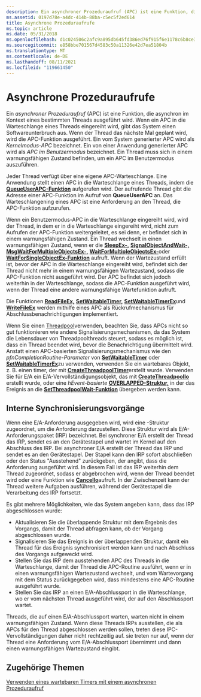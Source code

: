 ```yaml
---
description: Ein asynchroner Prozeduraufruf (APC) ist eine Funktion, die asynchron im Kontext eines bestimmten Threads ausgeführt wird.
ms.assetid: 0197d78e-a4dc-414b-88ba-c5ec5f2ed614
title: Asynchrone Prozeduraufrufe
ms.topic: article
ms.date: 05/31/2018
ms.openlocfilehash: d1c024506c2afc9a895db645fd386ed76f915f6e1178c6b8ce3a257aa7d40fa6
ms.sourcegitcommit: e858bbe701567d4583c50a11326e42d7ea51804b
ms.translationtype: MT
ms.contentlocale: de-DE
ms.lasthandoff: 08/11/2021
ms.locfileid: "119661450"
---
```

# <a name="asynchronous-procedure-calls"></a>Asynchrone Prozeduraufrufe

Ein *asynchroner Prozeduraufruf* (APC) ist eine Funktion, die asynchron im Kontext eines bestimmten Threads ausgeführt wird. Wenn ein APC in die Warteschlange eines Threads eingereiht wird, gibt das System einen Softwareunterbruch aus. Wenn der Thread das nächste Mal geplant wird, wird die APC-Funktion ausgeführt. Ein vom System generierter APC wird als *Kernelmodus-APC* bezeichnet. Ein von einer Anwendung generierter APC wird als *APC im Benutzermodus* bezeichnet. Ein Thread muss sich in einem warnungsfähigen Zustand befinden, um ein APC im Benutzermodus auszuführen.

Jeder Thread verfügt über eine eigene APC-Warteschlange. Eine Anwendung stellt einen APC in die Warteschlange eines Threads, indem die [**QueueUserAPC-Funktion**](/windows/win32/api/processthreadsapi/nf-processthreadsapi-queueuserapc) aufgerufen wird. Der aufrufende Thread gibt die Adresse einer APC-Funktion im Aufruf von **QueueUserAPC** an. Das Warteschlangening eines APC ist eine Anforderung an den Thread, die APC-Funktion aufzurufen.

Wenn ein Benutzermodus-APC in die Warteschlange eingereiht wird, wird der Thread, in dem er in die Warteschlange eingereiht wird, nicht zum Aufrufen der APC-Funktion weitergeleitet, es sei denn, er befindet sich in einem warnungsfähigen Zustand. Ein Thread wechselt in einen warnungsfähigen Zustand, wenn er die [**SleepEx-,**](/windows/win32/api/synchapi/nf-synchapi-sleepex) [**SignalObjectAndWait-,**](/windows/win32/api/synchapi/nf-synchapi-signalobjectandwait) [**MsgWaitForMultipleObjectsEx-,**](/windows/desktop/api/Winuser/nf-winuser-msgwaitformultipleobjectsex) [**WaitForMultipleObjectsEx-**](/windows/win32/api/winuser/nf-winuser-msgwaitformultipleobjectsex)oder [**WaitForSingleObjectEx-Funktion**](/windows/win32/api/synchapi/nf-synchapi-waitforsingleobjectex) aufruft. Wenn der Wartezustand erfüllt ist, bevor der APC in die Warteschlange eingereiht wird, befindet sich der Thread nicht mehr in einem warnungsfähigen Wartezustand, sodass die APC-Funktion nicht ausgeführt wird. Der APC befindet sich jedoch weiterhin in der Warteschlange, sodass die APC-Funktion ausgeführt wird, wenn der Thread eine andere warnungsfähige Wartefunktion aufruft.

Die Funktionen [**ReadFileEx,**](/windows/win32/api/fileapi/nf-fileapi-readfileex) [**SetWaitableTimer,**](/windows/win32/api/synchapi/nf-synchapi-setwaitabletimer) [**SetWaitableTimerEx**](/windows/win32/api/synchapi/nf-synchapi-setwaitabletimerex)und [**WriteFileEx**](/windows/win32/api/fileapi/nf-fileapi-writefileex) werden mithilfe eines APC als Rückrufmechanismus für Abschlussbenachrichtigungen implementiert.

Wenn Sie einen [Threadpool](../procthread/thread-pools.md)verwenden, beachten Sie, dass APCs nicht so gut funktionieren wie andere Signalisierungsmechanismen, da das System die Lebensdauer von Threadpoolthreads steuert, sodass es möglich ist, dass ein Thread beendet wird, bevor die Benachrichtigung übermittelt wird. Anstatt einen APC-basierten Signalisierungsmechanismus wie den *pfnCompletionRoutine-Parameter* von [**SetWaitableTimer**](/windows/win32/api/synchapi/nf-synchapi-setwaitabletimer) oder [**SetWaitableTimerEx**](/windows/win32/api/synchapi/nf-synchapi-setwaitabletimerex)zu verwenden, verwenden Sie ein wartebares Objekt, z. B. einen timer, der mit [**CreateThreadpoolTimer**](/windows/win32/api/threadpoolapiset/nf-threadpoolapiset-createthreadpooltimer)erstellt wurde. Verwenden Sie für E/A ein E/A-Vervollständigungsobjekt, das mit [**CreateThreadpoolIo**](/windows/win32/api/threadpoolapiset/nf-threadpoolapiset-createthreadpoolio) erstellt wurde, oder eine *hEvent-basierte* [**OVERLAPPED-Struktur,**](/windows/win32/api/minwinbase/ns-minwinbase-overlapped) in der das Ereignis an die [**SetThreadpoolWait-Funktion**](/windows/win32/api/threadpoolapiset/nf-threadpoolapiset-setthreadpoolwait) übergeben werden kann.

## <a name="synchronization-internals"></a>Interne Synchronisierungsvorgänge

Wenn eine E/A-Anforderung ausgegeben wird, wird eine -Struktur zugeordnet, um die Anforderung darzustellen. Diese Struktur wird als E/A-Anforderungspaket (IRP) bezeichnet. Bei synchroner E/A erstellt der Thread das IRP, sendet es an den Gerätestapel und wartet im Kernel auf den Abschluss des IRP. Bei asynchroner E/A erstellt der Thread das IRP und sendet es an den Gerätestapel. Der Stapel kann den IRP sofort abschließen oder den Status "Ausstehend" zurückgeben, der angibt, dass die Anforderung ausgeführt wird. In diesem Fall ist das IRP weiterhin dem Thread zugeordnet, sodass er abgebrochen wird, wenn der Thread beendet wird oder eine Funktion wie [**CancelIo**](/windows/win32/api/ioapiset/nf-ioapiset-cancelio)aufruft. In der Zwischenzeit kann der Thread weitere Aufgaben ausführen, während der Gerätestapel die Verarbeitung des IRP fortsetzt.

Es gibt mehrere Möglichkeiten, wie das System angeben kann, dass das IRP abgeschlossen wurde:

-   Aktualisieren Sie die überlappende Struktur mit dem Ergebnis des Vorgangs, damit der Thread abfragen kann, ob der Vorgang abgeschlossen wurde.
-   Signalisieren Sie das Ereignis in der überlappenden Struktur, damit ein Thread für das Ereignis synchronisiert werden kann und nach Abschluss des Vorgangs aufgeweckt wird.
-   Stellen Sie das IRP dem ausstehenden APC des Threads in die Warteschlange, damit der Thread die APC-Routine ausführt, wenn er in einen warnungsfähigen Wartezustand wechselt, und vom Wartevorgang mit dem Status zurückgegeben wird, dass mindestens eine APC-Routine ausgeführt wurde.
-   Stellen Sie das IRP an einen E/A-Abschlussport in die Warteschlange, wo er vom nächsten Thread ausgeführt wird, der auf den Abschlussport wartet.

Threads, die auf einen E/A-Abschlussport warten, warten nicht in einem warnungsfähigen Zustand. Wenn diese Threads IRPs ausstellen, die als APCs für den Thread abgeschlossen werden sollen, treten diese IPC-Vervollständigungen daher nicht rechtzeitig auf. sie treten nur auf, wenn der Thread eine Anforderung vom E/A-Abschlussport übernimmt und dann einen warnungsfähigen Wartezustand eingibt.

## <a name="related-topics"></a>Zugehörige Themen

<dl> <dt>

[Verwenden eines wartebaren Timers mit einem asynchronen Prozeduraufruf](using-a-waitable-timer-with-an-asynchronous-procedure-call.md)
</dt> </dl>

 

 
